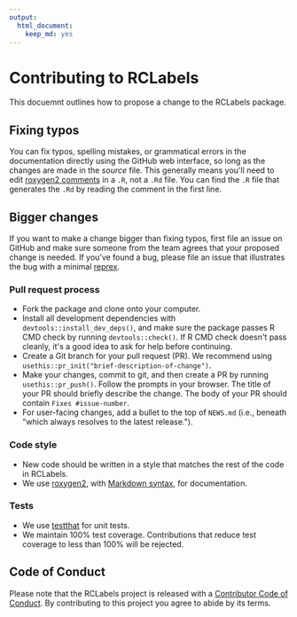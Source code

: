 ```yaml
---
output: 
  html_document: 
    keep_md: yes
---
```


<!-- Do not edit CONTRIBUTING.md.  -->
<!-- Be sure to edit CONTRIBUTING.Rmd, which is used to create CONTRIBUTING.md -->



# Contributing to RCLabels

This docuemnt outlines how to propose a change to the RCLabels package.

## Fixing typos

You can fix typos, spelling mistakes, or grammatical errors in the documentation directly 
using the GitHub web interface, so long as the changes are made in the _source_ file.
This generally means you'll need to edit
[roxygen2 comments](https://roxygen2.r-lib.org/articles/roxygen2.html) in a `.R`, not a `.Rd` file.
You can find the `.R` file that generates the `.Rd` by reading the comment in the first line.

## Bigger changes

If you want to make a change bigger than fixing typos,
first file an issue on GitHub and make sure someone from the team agrees that your proposed change is needed.
If you’ve found a bug, please file an issue that illustrates the bug with a minimal
[reprex](https://www.tidyverse.org/help/#reprex).

### Pull request process

* Fork the package and clone onto your computer.
* Install all development dependencies with `devtools::install_dev_deps()`, and 
  make sure the package passes R CMD check by running `devtools::check()`.
  If R CMD check doesn't pass cleanly, it's a good idea to ask for help before continuing.
* Create a Git branch for your pull request (PR).
  We recommend using `usethis::pr_init("brief-description-of-change")`.
* Make your changes, commit to git, and then create a PR by running `usethis::pr_push()`.
  Follow the prompts in your browser.
  The title of your PR should briefly describe the change.
  The body of your PR should contain `Fixes #issue-number`.
* For user-facing changes, add a bullet to the top of `NEWS.md` 
  (i.e., beneath "which always resolves to the latest release.").

### Code style

* New code should be written in a style that matches the rest of the code in RCLabels. 
* We use [roxygen2](https://cran.r-project.org/package=roxygen2), 
  with [Markdown syntax](https://cran.r-project.org/web/packages/roxygen2/vignettes/rd-formatting.html), 
  for documentation.
  
### Tests

* We use [testthat](https://cran.r-project.org/package=testthat) for unit tests.
* We maintain 100% test coverage. Contributions that reduce test coverage to less than 100% will be rejected.

## Code of Conduct

Please note that the RCLabels project is released with a
[Contributor Code of Conduct](CODE_OF_CONDUCT.md). 
By contributing to this
project you agree to abide by its terms.
